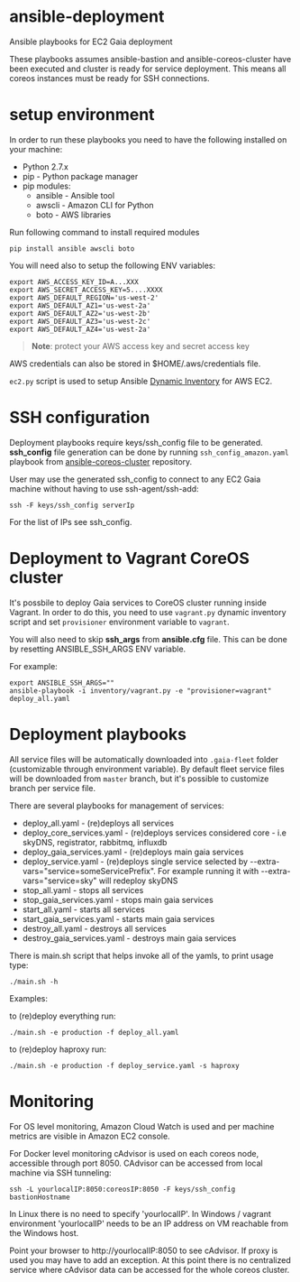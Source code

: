 # ansible-deployment
Ansible playbooks for EC2 Gaia deployment

These playbooks assumes ansible-bastion and ansible-coreos-cluster have been executed and cluster is ready for service deployment. This means all coreos instances must be ready for SSH connections.

# setup environment

In order to run these playbooks you need to have the following installed on your machine:
- Python 2.7.x
- pip - Python package manager
- pip modules:
  - ansible - Ansible tool
  - awscli - Amazon CLI for Python
  - boto - AWS libraries

Run following command to install required modules
```
pip install ansible awscli boto
```

You will need also to setup the following ENV variables:
```
export AWS_ACCESS_KEY_ID=A...XXX
export AWS_SECRET_ACCESS_KEY=5....XXXX
export AWS_DEFAULT_REGION='us-west-2'
export AWS_DEFAULT_AZ1='us-west-2a'
export AWS_DEFAULT_AZ2='us-west-2b'
export AWS_DEFAULT_AZ3='us-west-2c'
export AWS_DEFAULT_AZ4='us-west-2a'

```
> **Note**: protect your AWS access key and secret access key

AWS credentials can also be stored in $HOME/.aws/credentials file.

`ec2.py` script is used to setup Ansible [Dynamic Inventory](http://docs.ansible.com/ansible/intro_dynamic_inventory.html) for AWS EC2.

# SSH configuration

Deployment playbooks require keys/ssh_config file to be generated. **ssh_config** file generation can be done by running `ssh_config_amazon.yaml` playbook from [ansible-coreos-cluster](https://github.com/gaia-adm/ansible-coreos-cluster) repository. 

User may use the generated ssh_config to connect to any EC2 Gaia machine without having to use ssh-agent/ssh-add:
```
ssh -F keys/ssh_config serverIp
```

For the list of IPs see ssh_config.

# Deployment to Vagrant CoreOS cluster

It's possbile to deploy Gaia services to CoreOS cluster running inside Vagrant. 
In order to do this, you need to use `vagrant.py` dynamic inventory script and set `provisioner` environment variable to `vagrant`.

You will also need to skip **ssh_args** from **ansible.cfg** file. This can be done by resetting ANSIBLE_SSH_ARGS ENV variable.

For example:
```
export ANSIBLE_SSH_ARGS=""
ansible-playbook -i inventory/vagrant.py -e "provisioner=vagrant" deploy_all.yaml
```

# Deployment playbooks

All service files will be automatically downloaded into `.gaia-fleet` folder (customizable through environment variable). By default fleet service files will be downloaded from `master` branch, but it's possible to customize branch per service file.


There are several playbooks for management of services:
- deploy_all.yaml - (re)deploys all services
- deploy_core_services.yaml - (re)deploys services considered core - i.e skyDNS, registrator, rabbitmq, influxdb
- deploy_gaia_services.yaml - (re)deploys main gaia services
- deploy_service.yaml - (re)deploys single service selected by --extra-vars="service=someServicePrefix". For example running it with --extra-vars="service=sky" will redeploy skyDNS
- stop_all.yaml - stops all services
- stop_gaia_services.yaml - stops main gaia services
- start_all.yaml - starts all services
- start_gaia_services.yaml - starts main gaia services
- destroy_all.yaml - destroys all services
- destroy_gaia_services.yaml - destroys main gaia services

There is main.sh script that helps invoke all of the yamls, to print usage type:
```
./main.sh -h
```

Examples:

to (re)deploy everything run:
```
./main.sh -e production -f deploy_all.yaml
```

to (re)deploy haproxy run:
```
./main.sh -e production -f deploy_service.yaml -s haproxy
```

# Monitoring

For OS level monitoring, Amazon Cloud Watch is used and per machine metrics are visible in Amazon EC2 console.

For Docker level monitoring cAdvisor is used on each coreos node, accessible through port 8050. CAdvisor can be accessed from local machine via SSH tunneling:

```
ssh -L yourlocalIP:8050:coreosIP:8050 -F keys/ssh_config bastionHostname
```

In Linux there is no need to specify 'yourlocalIP'. In Windows / vagrant environment 'yourlocalIP' needs to be an IP address on VM reachable from the Windows host.

Point your browser to http://yourlocalIP:8050 to see cAdvisor. If proxy is used you may have to add an exception. At this point there is no centralized service where cAdvisor data can be accessed for the whole coreos cluster.
